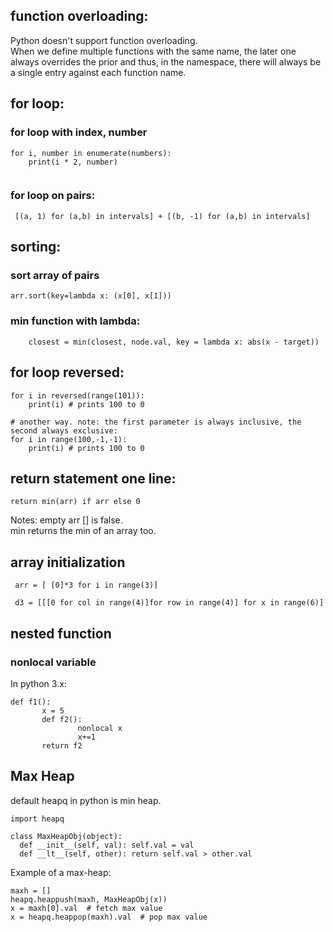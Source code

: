 

## function overloading:
Python doesn't support function overloading.  
When we define multiple functions with the same name, the later one always overrides the prior and thus, in the namespace, there will always be a single entry against each function name.


## for loop: 

### for loop with index, number 
```
for i, number in enumerate(numbers):
    print(i * 2, number)
    
```
### for loop on pairs:
```
 [(a, 1) for (a,b) in intervals] + [(b, -1) for (a,b) in intervals]   
```

## sorting:
### sort array of pairs
```
arr.sort(key=lambda x: (x[0], x[1]))
```

### min function with lambda: 
```
    closest = min(closest, node.val, key = lambda x: abs(x - target))
```


## for loop reversed:
```
for i in reversed(range(101)):
    print(i) # prints 100 to 0 

# another way. note: the first parameter is always inclusive, the second always exclusive:    
for i in range(100,-1,-1):
    print(i) # prints 100 to 0
```

## return statement one line:
```
return min(arr) if arr else 0
```
Notes: empty arr [] is false.  
min returns the min of an array too. 

## array initialization
```
 arr = [ [0]*3 for i in range(3)]
 
 d3 = [[[0 for col in range(4)]for row in range(4)] for x in range(6)]
``` 
 
 ## nested function
 ### nonlocal variable
 In python 3.x:
 ```
 def f1():
        x = 5
        def f2():
                nonlocal x
                x+=1
        return f2
 ```


 ## Max Heap
 default heapq in python is min heap. 
```
import heapq

class MaxHeapObj(object):
  def __init__(self, val): self.val = val
  def __lt__(self, other): return self.val > other.val
```
Example of a max-heap:
```
maxh = []
heapq.heappush(maxh, MaxHeapObj(x))
x = maxh[0].val  # fetch max value
x = heapq.heappop(maxh).val  # pop max value
```
